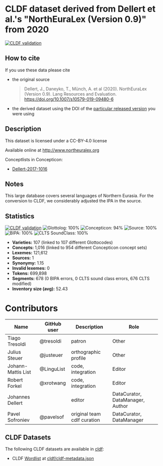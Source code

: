 # CLDF dataset derived from Dellert et al.'s "NorthEuraLex (Version 0.9)" from 2020

[![CLDF validation](https://github.com/lexibank/northeuralex/workflows/CLDF-validation/badge.svg)](https://github.com/lexibank/northeuralex/actions?query=workflow%3ACLDF-validation)

## How to cite

If you use these data please cite
- the original source
  > Dellert, J., Daneyko, T., Münch, A. et al (2020). NorthEuraLex (Version 0.9). Lang Resources and Evaluation. https://doi.org/10.1007/s10579-019-09480-6
- the derived dataset using the DOI of the [particular released version](../../releases/) you were using

## Description


This dataset is licensed under a CC-BY-4.0 license

Available online at http://www.northeuralex.org


Conceptlists in Concepticon:
- [Dellert-2017-1016](https://concepticon.clld.org/contributions/Dellert-2017-1016)
## Notes

This large database covers several languages of Northern Eurasia. For the conversion to CLDF, we considerably adjusted the IPA in the source.



## Statistics


[![CLDF validation](https://github.com/lexibank/northeuralex/workflows/CLDF-validation/badge.svg)](https://github.com/lexibank/northeuralex/actions?query=workflow%3ACLDF-validation)
![Glottolog: 100%](https://img.shields.io/badge/Glottolog-100%25-brightgreen.svg "Glottolog: 100%")
![Concepticon: 94%](https://img.shields.io/badge/Concepticon-94%25-green.svg "Concepticon: 94%")
![Source: 100%](https://img.shields.io/badge/Source-100%25-brightgreen.svg "Source: 100%")
![BIPA: 100%](https://img.shields.io/badge/BIPA-100%25-brightgreen.svg "BIPA: 100%")
![CLTS SoundClass: 100%](https://img.shields.io/badge/CLTS%20SoundClass-100%25-brightgreen.svg "CLTS SoundClass: 100%")

- **Varieties:** 107 (linked to 107 different Glottocodes)
- **Concepts:** 1,016 (linked to 954 different Concepticon concept sets)
- **Lexemes:** 121,612
- **Sources:** 1
- **Synonymy:** 1.15
- **Invalid lexemes:** 0
- **Tokens:** 699,898
- **Segments:** 678 (0 BIPA errors, 0 CLTS sound class errors, 676 CLTS modified)
- **Inventory size (avg):** 52.43

# Contributors

Name | GitHub user | Description                 | Role
--- | --- |-----------------------------| ---
Tiago Tresoldi | @tresoldi | patron                      | Other 
Julius Steuer | @justeuer | orthographic profile        | Other
Johann-Mattis List | @LinguList | code, integration           | Editor
Robert Forkel | @xrotwang | code, integration           | Editor
Johannes Dellert | | editor                      | DataCurator, DataManager, Author
Pavel Sofroniev | @pavelsof | original team cdlf curation | DataCurator, DataManager




## CLDF Datasets

The following CLDF datasets are available in [cldf](cldf):

- CLDF [Wordlist](https://github.com/cldf/cldf/tree/master/modules/Wordlist) at [cldf/cldf-metadata.json](cldf/cldf-metadata.json)